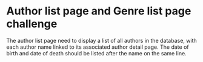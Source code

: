 # Author list page and Genre list page challenge

The author list page need to display a list of all authors in the database, with each author name linked to its associated author detail page. The date of birth and date of death should be listed after the name on the same line.